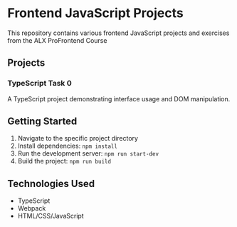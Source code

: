 # Frontend JavaScript Projects

This repository contains various frontend JavaScript projects and exercises from the ALX ProFrontend Course

## Projects

### TypeScript Task 0
A TypeScript project demonstrating interface usage and DOM manipulation.

## Getting Started

1. Navigate to the specific project directory
2. Install dependencies: `npm install`
3. Run the development server: `npm run start-dev`
4. Build the project: `npm run build`

## Technologies Used

- TypeScript
- Webpack
- HTML/CSS/JavaScript
